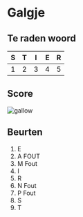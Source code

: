 # Galgje

## Te raden woord

|S|T|I|E|R|
|-|-|-|-|-|
|1|2|3|4|5|

## Score
![gallow](./images/5.png)

## Beurten
1. E
2. A FOUT
3. M Fout
4. I 
5. R
6. N Fout
7. P Fout
8. S 
9. T